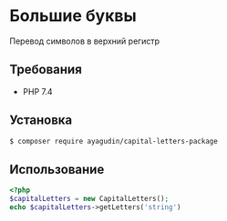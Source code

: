 # Большие буквы

Перевод символов в верхний регистр

## Требования

- PHP 7.4

## Установка
```bash
$ composer require ayagudin/capital-letters-package
```

## Использование

```php
<?php
$capitalLetters = new CapitalLetters();
echo $capitalLetters->getLetters('string')
```